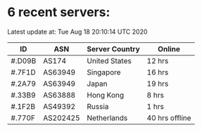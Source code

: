 # 6 recent servers:

Latest update at: Tue Aug 18 20:10:14 UTC 2020

| ID | ASN | Server Country | Online |
| -- | --- | -------------- | ------ |
| #.D09B | AS174 | United States | 12 hrs |
| #.7F1D | AS63949 | Singapore | 16 hrs |
| #.2A79 | AS63949 | Japan | 19 hrs |
| #.33B9 | AS63888 | Hong Kong | 8 hrs |
| #.1F2B | AS49392 | Russia | 1 hrs |
| #.770F | AS202425 | Netherlands | 40 hrs offline |

